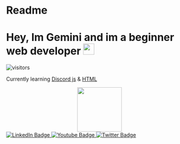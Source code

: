 # Readme


<h1>
  Hey, Im Gemini and im a beginner web developer
  <img src="https://media.giphy.com/media/hvRJCLFzcasrR4ia7z/giphy.gif" width="30px"/>
</h1>



![visitors](https://visitor-badge.glitch.me/badge?page_id=Gemiinixd)





<p> Currently learning <a href="https://discord.js.org/#/">Discord js</a> & <a href="https://en.wikipedia.org/wiki/HTML">HTML</a> </p>





<div id="header" align="center">
  <img src="https://media1.giphy.com/media/W9MrfVxE4s2Zi/giphy.gif" width="120px"/>
</div>




<div id="badges">
  <a href="https://www.soundcloud.com/Geminiifx">
    <img src="https://img.shields.io/badge/Soundcloud-Orange?style=for-the-badge&logo=Soundcloud&logoColor=orange" alt="LinkedIn Badge"/>
  </a>
  <a href="https://www.youtube.com/@geminiedit">
    <img src="https://img.shields.io/badge/YouTube-red?style=for-the-badge&logo=youtube&logoColor=white" alt="Youtube Badge"/>
  </a>
  <a href="https://www.twitter.com/arasvlrr">
    <img src="https://img.shields.io/badge/Twitter-blue?style=for-the-badge&logo=twitter&logoColor=white" alt="Twitter Badge"/>
  </a>
</div>
